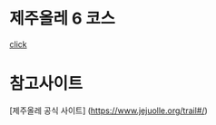 # 제주올레 6 코스 
[click](https://olle-jr4qf9ipz-downy1218s-projects.vercel.app/)

 # 참고사이트
 [제주올레 공식 사이트] (https://www.jejuolle.org/trail#/)







